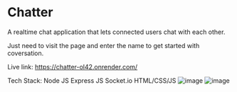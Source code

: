 # Chatter
A realtime chat application that lets connected users chat with each other.

Just need to visit the page and enter the name to get started with coversation.

Live link: https://chatter-ol42.onrender.com/


Tech Stack:
Node JS
Express JS
Socket.io
HTML/CSS/JS
![image](https://github.com/raz-0001/Chatter/assets/95950334/194f0d0e-8ebb-474c-a384-05b4d49cd141)
![image](https://github.com/raz-0001/Chatter/assets/95950334/e033becc-e678-4c58-a4f5-23b676b809d8)

